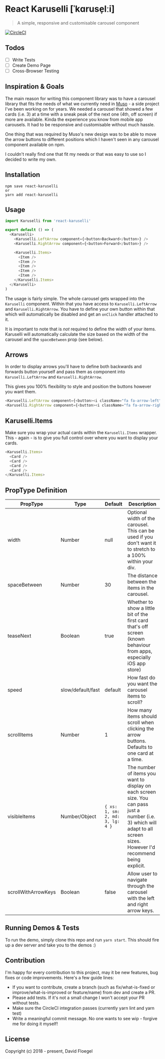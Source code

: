 # React Karuselli [ˈkɑruse̞lːi]

> A simple, responsive and customisable carousel component

[![CircleCI](https://circleci.com/gh/davidfloegel/react-karuselli/tree/master.svg?style=svg)](https://circleci.com/gh/davidfloegel/react-karuselli/tree/master)

## Todos

- [ ] Write Tests
- [ ] Create Demo Page
- [ ] Cross-Browser Testing

## Inspiration & Goals

The main reason for writing this component library was to have a carousel library that fits
the needs of what we currently need in [Muso](https://www.gomuso.io) - a side project I've been working on for years. We needed a carousel that showed a few cards (i.e. 3) at a time with a sneak peak of the next one (4th, off screen) if more are available. Kinda the experience you know from mobile app carousels. It had to be responsive and customisable without much hassle.

One thing that was required by Muso's new design was to be able to move the arrow buttons to different positions which I haven't seen in any carousel component available on npm.

I couldn't really find one that fit my needs or that was easy to use so I decided to write my own.

## Installation

```
npm save react-karuselli
or
yarn add react-karuselli
```


## Usage

```js
import Karuselli from 'react-karuselli'

export default () => (
  <Karuselli>
    <Karuselli.LeftArrow component={<button>Backward</button>} />
    <Karuselli.RightArrow component={<button>Forward</button>} />

    <Karuselli.Items>
      <Item />
      <Item />
      <Item />
      <Item />
      <Item />
    </Karuselli.Items>
  </Karuselli>
)
```

The usage is fairly simple. The whole carousel gets wrapped into the `Karuselli` component.
Within that you have access to `Karuselli.LeftArrow` and `Karuselli.RightArrow`. You have to define your own button within that which will automatically be disabled and get an `onClick` handler attached to it.

It is important to note that is *not* required to define the width of your items. Karuselli will automatically calculate the size based on the width of the carousel and the `spaceBetween` prop (see below).


## Arrows

In order to display arrows you'll have to define both backwards and forwards button yourself and pass them
as component into `Karuselli.LeftArrow` and `Karuselli.RightArrow`.

This gives you 100% flexibility to style and position the buttons however you want them.

```js
<Karuselli.LeftArrow component={<button><i className="fa fa-arrow-left" /></button>}>
<Karuselli.RightArrow component={<button><i className="fa fa-arrow-right" /></button>}>
```


## Karuselli.Items

Make sure you wrap your actual cards within the `Karuselli.Items` wrapper. This - again - is to give you
full control over where you want to display your cards.

```js
<Karuselli.Items>
  <Card />
  <Card />
  <Card />
  <Card />
</Karuselli.Items>
```


## PropType Definition

| PropType     | Type          | Default                        | Description                                                                                                                                                                  |
|--------------|---------------|--------------------------------|------------------------------------------------------------------------------------------------------------------------------------------------------------------------------|
| width        | Number        | null                           | Optional width of the carousel. This can be used if you don't want it to stretch to a 100% within your div.                                                                  |
| spaceBetween | Number        | 30                             | The distance between the items in the carousel.                                                                                                                              |
| teaseNext    | Boolean       | true                           | Whether to show a little bit of the first card that's off screen (known behaviour from apps, especially iOS app store)                                                       |
| speed        | slow/default/fast       | default              | How fast do you want the carousel items to scroll? |
| scrollItems  | Number        | 1                              | How many items should scroll when clicking the arrow buttons. Defaults to one card at a time.                                                                                |
| visibleItems | Number/Object | ```{ xs: 1, sm: 2, md: 3, lg: 4 }``` | The number of items you want to display on each screen size. You can pass just a number (i.e. 3) which will adapt to all screen sizes. However I'd recommend being explicit. |
| scrollWithArrowKeys | Boolean | false                         | Allow user to navigate through the carousel with the left and right arrow keys. |


## Running Demos & Tests

To run the demo, simply clone this repo and run `yarn start`. This should fire up a dev server
and take you to the demos :)

## Contribution

I'm happy for every contribution to this project, may it be new features, bug fixes or code improvements. Here's a few guide lines:

- If you want to contribute, create a branch (such as fix/what-is-fixed or improve/what-is-improved or feature/name) from dev and create a PR.
- Please add tests. If it's not a small change I won't accept your PR without tests.
- Make sure the CircleCI integration passes (currently yarn lint and yarn test)
- Write a meaningful commit message. No one wants to see wip - forgive me for doing it myself!

## License

Copyright (c) 2018 - present, David Floegel
